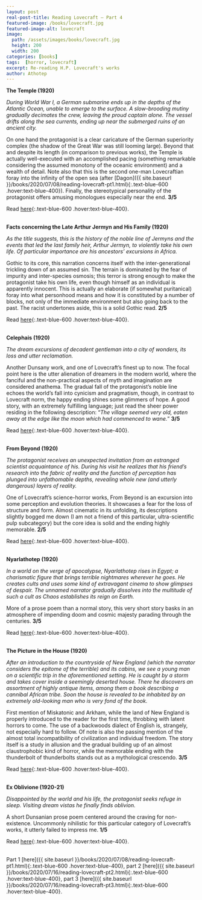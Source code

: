 ```yaml
---
layout: post
real-post-title: Reading Lovecraft – Part 4
featured-image: /books/lovecraft.jpg
featured-image-alt: lovecraft
image:
  path: /assets/images/books/lovecraft.jpg
  height: 200
  width: 200
categories: [books]
tags:  [horror, lovecraft]
excerpt: Re-reading H.P. Lovecraft's works
author: Athotep
---
```


**The Temple (1920)**

*During World War I, a German submarine ends up in the depths of the Atlantic Ocean, unable to emerge to the surface. A slow-brooding mutiny gradually decimates the crew, leaving the proud captain alone. The vessel drifts along the sea currents, ending up near the submerged ruins of an ancient city.*

On one hand the protagonist is a clear caricature of the German superiority complex (the shadow of the Great War was still looming large). Beyond that and despite its length (in comparison to previous works), the Temple is actually well-executed with an accomplished pacing (something remarkable considering the assumed monotony of the oceanic environment) and a wealth of detail. Note also that this is the second one-man Lovecraftian foray into the infinity of the open sea (after [Dagon]({{ site.baseurl }}/books/2020/07/08/reading-lovecraft-pt1.html){:.text-blue-600 .hover:text-blue-400}). Finally, the stereotypical personality of the protagonist offers amusing monologues especially near the end. **3/5**

Read [here](https://www.hplovecraft.com/writings/texts/fiction/te.aspx){:.text-blue-600 .hover:text-blue-400}.  
<br>

**Facts concerning the Late Arthur Jermyn and His Family (1920)**

*As the title suggests, this is the history of the noble line of Jermyns and the events that led the last family heir, Arthur Jermyn, to violently take his own life. Of particular importance are his ancestors’ excursions in Africa.*

Gothic to its core, this narration concerns itself with the inter-generational trickling down of an assumed sin. The terrain is dominated by the fear of impurity and inter-species osmosis; this terror is strong enough to make the protagonist take his own life, even though himself as an individual is apparently innocent. This is actually an elaborate (if somewhat puritanical) foray into what personhood means and how it is constituted by a number of blocks, not only of the immediate environment but also going back to the past. The racist undertones aside, this is a solid Gothic read. **2/5**

Read [here](https://www.hplovecraft.com/writings/texts/fiction/faj.aspx){:.text-blue-600 .hover:text-blue-400}.  
<br>

**Celephais (1920)**

*The dream excursions of decadent gentleman into a city of wonders, its loss and utter reclamation.*

Another Dunsany work, and one of Lovecraft’s finest up to now. The focal point here is the utter alienation of dreamers in the modern world, where the fanciful and the non-practical aspects of myth and imagination are considered anathema. The gradual fall of the protagonist’s noble line echoes the world’s fall into cynicism and pragmatism, though, in contrast to Lovecraft norm, the happy ending shines some glimmers of hope. A good story, with an extremely fulfilling language; just read the sheer power residing in the following description: “*The village seemed very old, eaten away at the edge like the moon which had commenced to wane.*” **3/5**

Read [here](https://www.hplovecraft.com/writings/texts/fiction/c.aspx){:.text-blue-600 .hover:text-blue-400}.  
<br>

**From Beyond (1920)**

*The protagonist receives an unexpected invitation from an estranged scientist acquaintance of his. During his visit he realizes that his friend’s research into the fabric of reality and the function of perception has plunged into unfathomable depths, revealing whole new (and utterly dangerous) layers of reality.*

One of Lovecraft’s science-horror works, From Beyond is an excursion into some perception and evolution theories. It showcases a fear for the loss of structure and form. Almost cinematic in its unfolding, its descriptions slightly bogged me down (I am not a friend of this particular, ultra-scientific pulp subcategory) but the core idea is solid and the ending highly memorable. **2/5**

Read [here](https://www.hplovecraft.com/writings/texts/fiction/fb.aspx){:.text-blue-600 .hover:text-blue-400}.  
<br>

**Nyarlathotep (1920)**

*In a world on the verge of apocalypse, Nyarlathotep rises in Egypt; a charismatic figure that brings terrible nightmares wherever he goes. He creates cults and uses some kind of extravagant cinema to show glimpses of despair. The unnamed narrator gradually dissolves into the multitude of such a cult as Chaos establishes its reign on Earth.*

More of a prose poem than a normal story, this very short story basks in an atmosphere of impending doom and cosmic majesty parading through the centuries. **3/5**

Read [here](https://www.hplovecraft.com/writings/texts/fiction/n.aspx){:.text-blue-600 .hover:text-blue-400}.  
<br>

**The Picture in the House (1920)**

*After an introduction to the countryside of New England (which the narrator considers the epitome of the terrible) and its cabins, we see a young man on a scientific trip in the aforementioned setting. He is caught by a storm and takes cover inside a seemingly deserted house. There he discovers an assortment of highly antique items, among them a book describing a cannibal African tribe. Soon the house is revealed to be inhabited by an extremely old-looking man who is very fond of the book.*

First mention of Miskatonic and Arkham, while the land of New England is properly introduced to the reader for the first time, throbbing with latent horrors to come. The use of a backwoods dialect of English is, strangely, not especially hard to follow. Of note is also the passing mention of the almost total incompatibility of civilization and individual freedom. The story itself is a study in allusion and the gradual building up of an almost claustrophobic kind of horror, while the memorable ending with the thunderbolt of thunderbolts stands out as a mythological crescendo. **3/5**

Read [here](https://www.hplovecraft.com/writings/texts/fiction/ph.aspx){:.text-blue-600 .hover:text-blue-400}.  
<br>

**Ex Oblivione (1920-21)**

*Disappointed by the world and his life, the protagonist seeks refuge in sleep. Visiting dream vistas he finally finds oblivion.*

A short Dunsanian prose poem centered around the craving for non-existence. Uncommonly nihilistic for this particular category of Lovecraft’s works, it utterly failed to impress me. **1/5**

Read [here](https://www.hplovecraft.com/writings/texts/fiction/eo.aspx){:.text-blue-600 .hover:text-blue-400}.  
<br>

Part 1 [here]({{ site.baseurl }}/books/2020/07/08/reading-lovecraft-pt1.html){:.text-blue-600 .hover:text-blue-400}, part 2 [here]({{ site.baseurl }}/books/2020/07/16/reading-lovecraft-pt2.html){:.text-blue-600 .hover:text-blue-400}, part 3 [here]({{ site.baseurl }}/books/2020/07/16/reading-lovecraft-pt3.html){:.text-blue-600 .hover:text-blue-400}.  
<br>